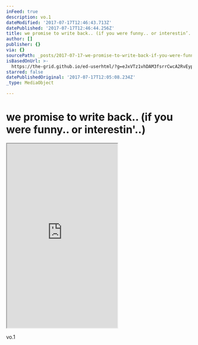 ```yaml
---
inFeed: true
description: vo.1
dateModified: '2017-07-17T12:46:43.713Z'
datePublished: '2017-07-17T12:46:44.256Z'
title: we promise to write back.. (if you were funny.. or interestin’..)
author: []
publisher: {}
via: {}
sourcePath: _posts/2017-07-17-we-promise-to-write-back-if-you-were-funny-or-interesti.md
isBasedOnUrl: >-
  https://the-grid.github.io/ed-userhtml/?g=eJxVTz1vhDAM3fsrrCwcA2RvEypV6tCpla77KSQGcpAEJUYIVf3vPcpBVS_2k_0-LJKOdiRIUUvWEY3pkfN5nss2hHbAUgfHI2o1ku4UV6Mtr4mBSovXYLDBWAm-SVQPsJb4hwCayWuywUPw56l2lk4UevQ5fO0XACboyaGnskV6HXAdX5Y3c2IGXSiaEB3Ly7Sx86ed9303PPzFegnWyOzgZaB-3SV7ZuCQumAk-3g_f7I9oKgnols8PaiUJGuL41sGRpEqkiXscZFsCVO8rOhyg_elVsNQK93LbH8vq7Yu-Cb85xP5Ngu-Jqt-AOyLeTM
starred: false
datePublishedOriginal: '2017-07-17T12:05:08.234Z'
_type: MediaObject

---
```

# we promise to write back.. (if you were funny.. or interestin'..)

<iframe src="https://the-grid.github.io/ed-userhtml/?g=eJx9kM1OwzAQhO99isWXnhLfqFQ5kSoBEog_AUUVl2rjmMSJE7u209C3x2lK4ADswdZY49lvl71r2wByL3WbEAKN8KXOE2K08ySdwQyOxRRmQkEwJ6TFRpD0PpxLRo_v6ZdLtqbzMBhONrBi10kr8pRlFujvgaJBqUh6OVz_Ro5G8AfzLf5skMs9cIXOJaSIrOBoPC-RQI4eIye9qMUhIee3vNrIer0a6uJ6t17dlHdvLwoX-ICbq4_t69PicVsHPEZD4o_8EWxkcV3WSE9gj6oL8vkkJxxGhzVP6iyKKhdF44zMcSuNB2d5Mi-9N25Jad_3caF1oUTMdUMnfIpGxpWbB5rxW_oJfHqJGw" height="500" style=""></iframe>

vo.1